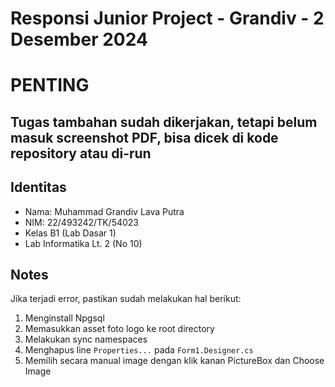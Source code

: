 # Responsi Junior Project - Grandiv - 2 Desember 2024

# PENTING
## **Tugas tambahan sudah dikerjakan, tetapi belum masuk screenshot PDF, bisa dicek di kode repository atau di-run**

## Identitas

- Nama: Muhammad Grandiv Lava Putra
- NIM: 22/493242/TK/54023
- Kelas B1 (Lab Dasar 1)
- Lab Informatika Lt. 2 (No 10)

## Notes

Jika terjadi error, pastikan sudah melakukan hal berikut:

1. Menginstall Npgsql
2. Memasukkan asset foto logo ke root directory
3. Melakukan sync namespaces
4. Menghapus line `Properties...` pada `Form1.Designer.cs`
5. Memilih secara manual image dengan klik kanan PictureBox dan Choose Image

